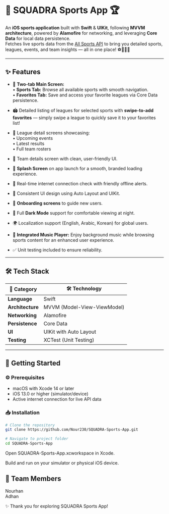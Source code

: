 # 🎉 **SQUADRA Sports App** 🏆

An **iOS sports application** built with **Swift** & **UIKit**, following **MVVM architecture**, powered by **Alamofire** for networking, and leveraging **Core Data** for local data persistence.  
Fetches live sports data from the [All Sports API](https://allsportsapi.com/) to bring you detailed sports, leagues, events, and team insights — all in one place! ⚽🏀🏏🥍

---

## ✨ **Features**

- 🎯 **Two-tab Main Screen:**  
  • **Sports Tab:** Browse all available sports with smooth navigation.  
  • **Favorites Tab:** Save and access your favorite leagues via Core Data persistence.

- 🏟️ Detailed listing of leagues for selected sports with **swipe-to-add favorites** — simply swipe a league to quickly save it to your favorites list!  
- 📅 League detail screens showcasing:  
  • Upcoming events  
  • Latest results  
  • Full team rosters  

- 🏅 Team details screen with clean, user-friendly UI.  
- 🚀 **Splash Screen** on app launch for a smooth, branded loading experience.  
- 📡 Real-time internet connection check with friendly offline alerts.  
- 🎨 Consistent UI design using Auto Layout and UIKit.  
- 👋 **Onboarding screens** to guide new users.  
- 🌙 Full **Dark Mode** support for comfortable viewing at night.  
- 🌍 Localization support (English, Arabic, Korean) for global users.  
- 🎵 **Integrated Music Player:** Enjoy background music while browsing sports content for an enhanced user experience.  
- ✅ Unit testing included to ensure reliability.


---

## 🛠 **Tech Stack**

| 🔧 Category       | 🛠️ Technology                 |
| ----------------- | -----------------------------|
| **Language**      | Swift                        |
| **Architecture**  | MVVM (Model-View-ViewModel)  |
| **Networking**    | Alamofire                    |
| **Persistence**   | Core Data                   |
| **UI**            | UIKit with Auto Layout       |
| **Testing**       | XCTest (Unit Testing)        |

---

## 🚀 **Getting Started**

### ⚙️ **Prerequisites**

- macOS with Xcode 14 or later  
- iOS 13.0 or higher (simulator/device)  
- Active internet connection for live API data  

### 📥 **Installation**

```bash
# Clone the repository
git clone https://github.com/Nour230/SQUADRA-Sports-App.git

# Navigate to project folder
cd SQUADRA-Sports-App
```
Open SQUADRA-Sports-App.xcworkspace in Xcode.

Build and run on your simulator or physical iOS device.

## 👥 **Team Members**
 Nourhan     
 Adhan       

✨ Thank you for exploring SQUADRA Sports App!
